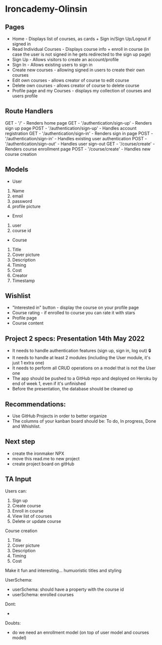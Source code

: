 # Ironcademy-Olinsin

## Pages

- Home - Displays list of courses, as cards + Sign in/Sign Up/Logout if signed in
- Read Individual Courses - Displays course info + enroll in course
  (in case the user is not signed in he gets redirected to the sign up page)
- Sign Up - Allows visitors to create an account/profile
- Sign In - Allows existing users to sign in
- Create new courses - allowing signed in users to create their own courses
- Edit own courses - allows creator of course to edit course
- Delete own courses - allows creator of course to delete course
- Profile page and my Courses - displays my collection of courses and users profile

## Route Handlers

GET - '/' - Renders home page
GET - '/authentication/sign-up' - Renders sign up page
POST - '/authentication/sign-up' - Handles account registration
GET - '/authentication/sign-in' - Renders sign in page
POST - '/authentication/sign-in' - Handles existing user authentication
POST - '/authentication/sign-out' - Handles user sign-out
GET - '/course/create' - Renders course enrollment page
POST - '/course/create' - Handles new course creation

## Models

- User

1. Name
2. email
3. password
4. profile picture

- Enrol

1. user
2. course id

- Course

1. Title
2. Cover picture
3. Description
4. Timing
5. Cost
6. Creator
7. Timestamp

## Wishlist

- "Interested in" button - display the course on your profile page
- Course rating - if enrolled to course you can rate it with stars
- Profile page
- Course content

## Project 2 specs: Presentation 14th May 2022

- It needs to handle authentication features (sign up, sign in, log out) :lock:
- It needs to handle at least 2 modules (including the User module, it's just 1 extra one)
- It needs to perform all CRUD operations on a model that is not the User one
- The app should be pushed to a GitHub repo and deployed on Heroku by end of week 1, even if it's unfinished
- Before the presentation, the database should be cleaned up

## Recommendations:

- Use GitHub Projects in order to better organize
- The columns of your kanban board should be: To do, In progress, Done and Whishlist.

## Next step

- create the ironmaker NPX
- move this read.me to new project
- create project board on gitHub

## TA Input

Users can:

1. Sign up
2. Create course
3. Enroll in course
4. View list of courses
5. Delete or update course

Course creation

1. Title
2. Cover picture
3. Description
4. Timing
5. Cost

Make it fun and interesting... humuoristic titles and styling

UserSchema:

- userSchema: should have a property with the course id
- userSchema: enrolled courses

Dont:

-

Doubts:

- do we need an enrollment model (on top of user model and courses model)


